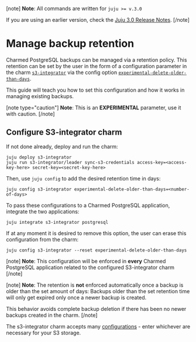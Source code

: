 [note]
**Note**: All commands are written for `juju >= v.3.0`

If you are using an earlier version, check the [Juju 3.0 Release Notes](https://juju.is/docs/juju/roadmap#heading--juju-3-0-0---22-oct-2022).
[/note]

# Manage backup retention

Charmed PostgreSQL backups can be managed via a retention policy. This retention can be set by the user in the form of a configuration parameter in the charm [`s3-integrator`](https://charmhub.io/s3-integrator) via the config option  [`experimental-delete-older-than-days`](https://charmhub.io/s3-integrator/configuration?channel=latest/edge#experimental-delete-older-than-days).

This guide will teach you how to set this configuration and how it works in managing existing backups.

[note type="caution"]
**Note**: This is an **EXPERIMENTAL** parameter, use it with caution.
[/note]

## Configure S3-integrator charm
If not done already, deploy and run the charm:
```shell
juju deploy s3-integrator
juju run s3-integrator/leader sync-s3-credentials access-key=<access-key-here> secret-key=<secret-key-here>
```
Then, use `juju config` to add the desired retention time in days:
```shell
juju config s3-integrator experimental-delete-older-than-days=<number-of-days>
```
To pass these configurations to a Charmed PostgreSQL application, integrate the two applications:
```shell
juju integrate s3-integrator postgresql
```
If at any moment it is desired to remove this option, the user can erase this configuration from the charm:
```shell
juju config s3-integrator --reset experimental-delete-older-than-days
```
[note] 
**Note**: This configuration will be enforced in **every** Charmed PostgreSQL application related to the configured S3-integrator charm
[/note]

[note] 
**Note**: The retention is **not** enforced automatically once a backup is older than the set amount of days: Backups older than the set retention time will only get expired only once a newer backup is created.

This behavior avoids complete backup deletion if there has been no newer backups created in the charm.
[/note]

The s3-integrator charm accepts many [configurations](https://charmhub.io/s3-integrator/configure) - enter whichever are necessary for your S3 storage.